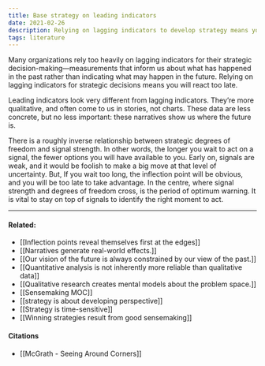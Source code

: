 ```yaml
---
title: Base strategy on leading indicators
date: 2021-02-26
description: Relying on lagging indicators to develop strategy means you will be too slow to react to change. 
tags: literature
---
```


Many organizations rely too heavily on lagging indicators for their strategic decision-making—measurements that inform us about what has happened in the past rather than indicating what may happen in the future. Relying on lagging indicators for strategic decisions means you will react too late.

Leading indicators look very different from lagging indicators. They’re more qualitative, and often come to us in stories, not charts. These data are less concrete, but no less important: these narratives show us where the future is. 

There is a roughly inverse relationship between strategic degrees of freedom and signal strength. In other words, the longer you wait to act on a signal, the fewer options you will have available to you. Early on, signals are weak, and it would be foolish to make a big move at that level of uncertainty. But, If you wait too long, the inflection point will be obvious, and you will be too late to take advantage. In the centre, where signal strength and degrees of freedom cross, is the period of optimum warning. It is vital to stay on top of signals to identify the right moment to act. 

---
#### Related:
- [[Inflection points reveal themselves first at the edges]]
- [[Narratives generate real-world effects.]]
- [[Our vision of the future is always constrained by our view of the past.]]
- [[Quantitative analysis is not inherently more reliable than qualitative data]]
- [[Qualitative research creates mental models about the problem space.]]
- [[Sensemaking MOC]]
- [[strategy is about developing perspective]]
- [[Strategy is time-sensitive]]
- [[Winning strategies result from good sensemaking]]

#### Citations
- [[McGrath - Seeing Around Corners]]


